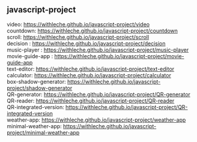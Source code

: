 ## javascript-project
video: https://withleche.github.io/javascript-project/video <br>
countdown: https://withleche.github.io/javascript-project/countdown <br>
scroll: https://withleche.github.io/javascript-project/scroll <br>
decision : https://withleche.github.io/javascript-project/decision <br>
music-player : https://withleche.github.io/javascript-project/music-player <br>
movie-guide-app : https://withleche.github.io/javascript-project/movie-guide-app <br>
text-editor: https://withleche.github.io/javascript-project/text-editor <br>
calculator: https://withleche.github.io/javascript-project/calculator <br>
box-shadow-generator: https://withleche.github.io/javascript-project/shadow-generator <br>
QR-generator: https://withleche.github.io/javascript-project/QR-generator <br>
QR-reader: https://withleche.github.io/javascript-project/QR-reader <br>
QR-integrated-version: https://withleche.github.io/javascript-project/QR-integrated-version <br>
weather-app: https://withleche.github.io/javascript-project/weather-app <br>
minimal-weather-app: https://withleche.github.io/javascript-project/minimal-weather-app
